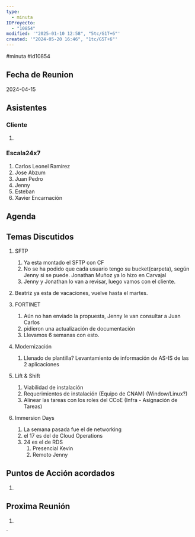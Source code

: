 ```yaml
---
type:
  - minuta
IDProyecto:
  - "10854"
modified: '"2025-01-10 12:58", "5tc/G1T+6"'
created: '"2024-05-20 16:46", "1tc/G5T+6"'
---
```


#minuta
#id10854
## Fecha de Reunion
2024-04-15

## Asistentes

### Cliente
1. 
### Escala24x7
1. Carlos Leonel Ramírez
2. Jose Abzum
3. Juan Pedro
4. Jenny
5. Esteban
6. Xavier Encarnación

## Agenda

## Temas Discutidos
1. SFTP
	1. Ya esta montado el SFTP con CF
	2. No se ha podido que cada usuario tengo su bucket(carpeta), según Jenny si se puede. Jonathan Muñoz ya lo hizo en Carvajal
	3. Jenny y Jonathan lo van a revisar, luego vamos con el cliente. 
2. Beatriz ya esta de vacaciones, vuelve hasta el martes. 
3. FORTINET
	1. Aún no han enviado la propuesta, Jenny le van consultar a Juan Carlos
	2. pidieron una actualización de documentación
	3. Llevamos 6 semanas con esto.
4. Modernización
	1. Llenado de plantilla? Levantamiento de información de AS-IS de las 2 aplicaciones
5. Lift & Shift
	1. Viabilidad de instalación
	2. Requerimientos de instalación (Equipo de CNAM) (Window/Linux?)
	3. Alinear las tareas con los roles del CCoE (Infra - Asignación de Tareas) 

6. Immersion Days
	1. La semana pasada fue el de networking
	2. el 17 es del de Cloud Operations
	3. 24 es el de RDS
		1. Presencial Kevin
		2. Remoto Jenny



## Puntos de Acción acordados
1. 

## Proxima Reunión
1.  

`